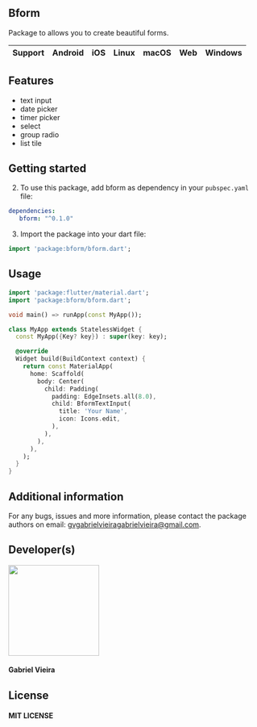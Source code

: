 ## Bform

Package to allows you to create beautiful forms.

| **Support** | Android | iOS | Linux | macOS | Web | Windows |
|-------------|---------|------|-------|--------|-----|-------------|

## Features

- text input
- date picker
- timer picker
- select
- group radio
- list tile

## Getting started

2. To use this package, add bform as dependency in your `pubspec.yaml` file:

```yaml
dependencies:
   bform: "^0.1.0"
```

3. Import the package into your dart file:

```dart
import 'package:bform/bform.dart';
```

## Usage

```dart
import 'package:flutter/material.dart';
import 'package:bform/bform.dart';

void main() => runApp(const MyApp());

class MyApp extends StatelessWidget {
  const MyApp({Key? key}) : super(key: key);

  @override
  Widget build(BuildContext context) {
    return const MaterialApp(
      home: Scaffold(
        body: Center(
          child: Padding(
            padding: EdgeInsets.all(8.0),
            child: BformTextInput(
              title: 'Your Name',
              icon: Icons.edit,
            ),
          ),
        ),
      ),
    );
  }
}

```

## Additional information

For any bugs, issues and more information, please contact the package authors on email: gvgabrielvieiragabrielvieira@gmail.com.

## Developer(s)

[<img src="https://avatars.githubusercontent.com/u/72738617?s=64&amp;v=4" width="180" />](https://gabrielvieira.ao)
#### **Gabriel Vieira**

## License

#### MIT LICENSE